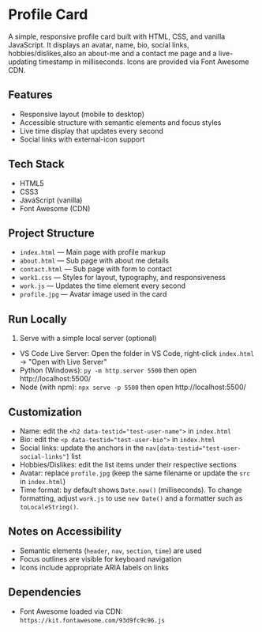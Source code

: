 # Profile Card

A simple, responsive profile card built with HTML, CSS, and vanilla JavaScript. It displays an avatar, name, bio, social links, hobbies/dislikes,also an about-me and a contact me page and a live-updating timestamp in milliseconds. Icons are provided via Font Awesome CDN.

## Features

- Responsive layout (mobile to desktop)
- Accessible structure with semantic elements and focus styles
- Live time display that updates every second
- Social links with external-icon support

## Tech Stack

- HTML5
- CSS3
- JavaScript (vanilla)
- Font Awesome (CDN)

## Project Structure

- `index.html` — Main page with profile markup
- `about.html` — Sub page with about me details
- `contact.html` — Sub page with form to contact
- `work1.css` — Styles for layout, typography, and responsiveness
- `work.js` — Updates the time element every second
- `profile.jpg` — Avatar image used in the card

## Run Locally

1. Serve with a simple local server (optional)

- VS Code Live Server: Open the folder in VS Code, right‑click `index.html` → "Open with Live Server"
- Python (Windows): `py -m http.server 5500` then open http://localhost:5500/
- Node (with npm): `npx serve -p 5500` then open http://localhost:5500/

## Customization

- Name: edit the `<h2 data-testid="test-user-name">` in `index.html`
- Bio: edit the `<p data-testid="test-user-bio">` in `index.html`
- Social links: update the anchors in the `nav[data-testid="test-user-social-links"]` list
- Hobbies/Dislikes: edit the list items under their respective sections
- Avatar: replace `profile.jpg` (keep the same filename or update the `src` in `index.html`)
- Time format: by default shows `Date.now()` (milliseconds). To change formatting, adjust `work.js` to use `new Date()` and a formatter such as `toLocaleString()`.

## Notes on Accessibility

- Semantic elements (`header`, `nav`, `section`, `time`) are used
- Focus outlines are visible for keyboard navigation
- Icons include appropriate ARIA labels on links

## Dependencies

- Font Awesome loaded via CDN: `https://kit.fontawesome.com/93d9fc9c96.js`
